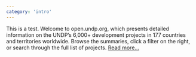 ```yaml
---
category: 'intro'
---
```


<div>
<p class='heading-title'>
This is a test. Welcome to open.undp.org, which presents detailed information on the UNDP’s 6,000+ development projects in 177 countries and territories worldwide. Browse the summaries, click a filter on the right, or search through the full list of projects. <a href='#about/open'>Read more...</a>
</p>
</div>